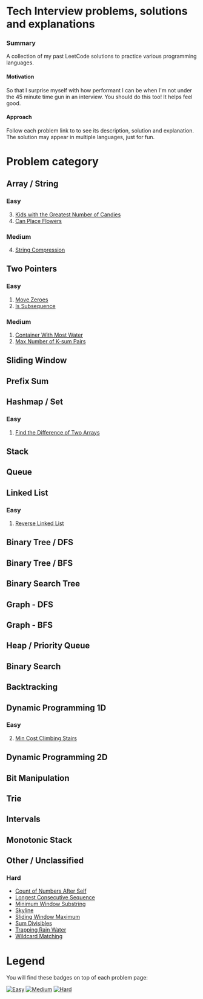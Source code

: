 # Tech Interview problems, solutions and explanations
### Summary
A collection of my past LeetCode solutions to practice various programming languages.

#### Motivation
So that I surprise myself with how performant I can be when I'm not under the 45 minute time gun in an interview. You should do this too! It helps feel good.

#### Approach
Follow each problem link to to see its description, solution and explanation. The solution may appear in multiple languages, just for fun.

# Problem category
## Array / String
### Easy
3. [Kids with the Greatest Number of Candies](/KidsWithCandies)
4. [Can Place Flowers](/CanPlaceFlowers)
### Medium
4. [String Compression](/StringCompression)
## Two Pointers
### Easy
1. [Move Zeroes](/MoveZeroes)
2. [Is Subsequence](/IsSubsequence)
### Medium
1. [Container With Most Water](/ContainerWithMostWater)
2. [Max Number of K-sum Pairs](/MaxNumberOfKSumPairs)
## Sliding Window
## Prefix Sum
## Hashmap / Set
### Easy
1. [Find the Difference of Two Arrays](/FindTheDifferenceOfTwoArrays/)
## Stack
## Queue
## Linked List
### Easy
1. [Reverse Linked List](ReverseLinkedList)
## Binary Tree / DFS
## Binary Tree / BFS
## Binary Search Tree
## Graph - DFS
## Graph - BFS
## Heap / Priority Queue
## Binary Search
## Backtracking
## Dynamic Programming 1D
### Easy
2. [Min Cost Climbing Stairs](/MinCostClimbingStairs)
## Dynamic Programming 2D
## Bit Manipulation
## Trie
## Intervals
## Monotonic Stack
## Other / Unclassified
### Hard
- [Count of Numbers After Self](CountOfNumbersAfterSelf)
- [Longest Consecutive Sequence](LongestConsecutiveSequence)
- [Minimum Window Substring](MinimumWindowSubstring)
- [Skyline](Skyline)
- [Sliding Window Maximum](SlidingWindowMaximum)
- [Sum Divisibles](SumDivisibles)
- [Trapping Rain Water](TrappingRainWater)
- [Wildcard Matching](WildcardMatching)

# Legend
You will find these badges on top of each problem page:

[![Easy](https://img.shields.io/badge/Difficulty-Easy-Green.svg)](https://github.com/aminariana/leetcode)
[![Medium](https://img.shields.io/badge/Difficulty-Medium-Yellow.svg)](https://github.com/aminariana/leetcode)
[![Hard](https://img.shields.io/badge/Difficulty-Hard-Red.svg)](https://github.com/aminariana/leetcode)
